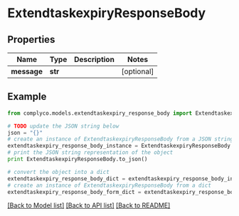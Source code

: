 # ExtendtaskexpiryResponseBody


## Properties

Name | Type | Description | Notes
------------ | ------------- | ------------- | -------------
**message** | **str** |  | [optional] 

## Example

```python
from complyco.models.extendtaskexpiry_response_body import ExtendtaskexpiryResponseBody

# TODO update the JSON string below
json = "{}"
# create an instance of ExtendtaskexpiryResponseBody from a JSON string
extendtaskexpiry_response_body_instance = ExtendtaskexpiryResponseBody.from_json(json)
# print the JSON string representation of the object
print ExtendtaskexpiryResponseBody.to_json()

# convert the object into a dict
extendtaskexpiry_response_body_dict = extendtaskexpiry_response_body_instance.to_dict()
# create an instance of ExtendtaskexpiryResponseBody from a dict
extendtaskexpiry_response_body_form_dict = extendtaskexpiry_response_body.from_dict(extendtaskexpiry_response_body_dict)
```
[[Back to Model list]](../README.md#documentation-for-models) [[Back to API list]](../README.md#documentation-for-api-endpoints) [[Back to README]](../README.md)


